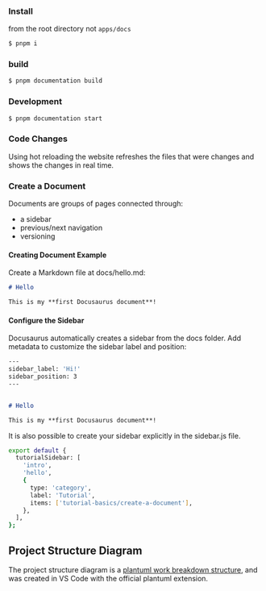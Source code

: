 ### Install

from the root directory not `apps/docs`

```bash
$ pnpm i
```

### build
    
```bash
$ pnpm documentation build
```

### Development

```bash
$ pnpm documentation start
```

### Code Changes 
Using hot reloading the website refreshes the files that were changes and shows the changes in real time.

### Create a Document 
Documents are groups of pages connected through:
- a sidebar
- previous/next navigation
- versioning

#### Creating Document Example
Create a Markdown file at docs/hello.md:

```markdown
# Hello

This is my **first Docusaurus document**!

```

#### Configure the Sidebar 

Docusaurus automatically creates a sidebar from the docs folder.
Add metadata to customize the sidebar label and position:


```bash
---
sidebar_label: 'Hi!'
sidebar_position: 3
---
```
```markdown

# Hello

This is my **first Docusaurus document**!

```


It is also possible to create your sidebar explicitly in the sidebar.js file.

```bash
export default {
  tutorialSidebar: [
    'intro',
    'hello',
    {
      type: 'category',
      label: 'Tutorial',
      items: ['tutorial-basics/create-a-document'],
    },
  ],
};
```

## Project Structure Diagram

The project structure diagram is a [plantuml work breakdown structure](https://plantuml.com/wbs-diagram), and was created in VS Code with the official plantuml extension.